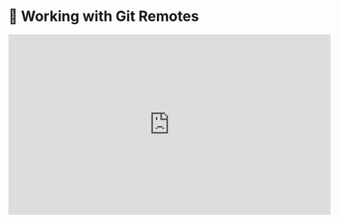 # 🎥 Working with Git Remotes

<iframe src="https://player.vimeo.com/video/223815947?byline=0&portrait=0" width="640" height="360" frameborder="0" webkitallowfullscreen mozallowfullscreen allowfullscreen></iframe>
